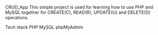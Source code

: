 CRUD_App
This simple project is used for learning how to use PHP and MySQL together for CREATE(C), READ(R), UPDATE(U) and DELETE(D) operations.

Tech stack
PHP
MySQL
phpMyAdmin